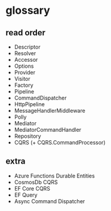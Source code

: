 # glossary

## read order

* Descriptor
* Resolver
* Accessor
* Options
* Provider
* Visitor
* Factory 
* Pipeline
* CommandDispatcher
* HttpPipeline 
* MessageHandlerMiddleware
* Polly
* Mediator
* MediatorCommandHandler
* Repository
* CQRS (+ CQRS.CommandProcessor)

## extra

* Azure Functions Durable Entities
* CosmosDb CQRS
* EF Core CQRS
* EF Query
* Async Command Dispatcher
